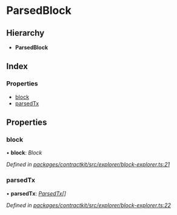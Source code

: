 # ParsedBlock

## Hierarchy

* **ParsedBlock**

## Index

### Properties

* [block](../interfaces/_explorer_block_explorer_.parsedblock.md#block)
* [parsedTx](../interfaces/_explorer_block_explorer_.parsedblock.md#parsedtx)

## Properties

### block

• **block**: _Block_

_Defined in_ [_packages/contractkit/src/explorer/block-explorer.ts:21_](https://github.com/celo-org/celo-monorepo/blob/master/packages/contractkit/src/explorer/block-explorer.ts#L21)

### parsedTx

• **parsedTx**: [_ParsedTx_](../interfaces/_explorer_block_explorer_.parsedtx.md)_\[\]_

_Defined in_ [_packages/contractkit/src/explorer/block-explorer.ts:22_](https://github.com/celo-org/celo-monorepo/blob/master/packages/contractkit/src/explorer/block-explorer.ts#L22)

